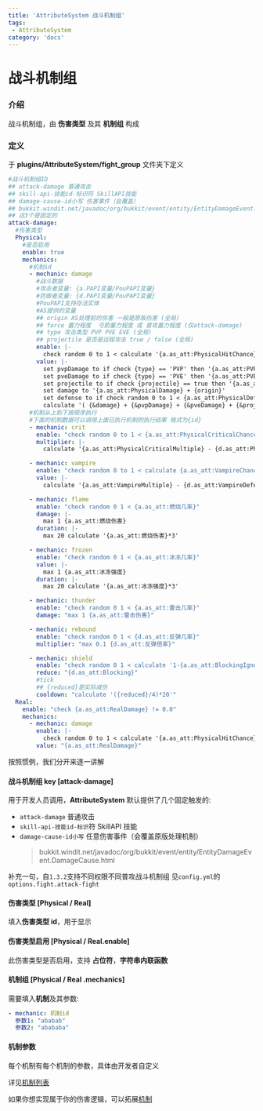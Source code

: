 ```yaml
---
title: 'AttributeSystem 战斗机制组'
tags:
 - AttributeSystem
category: 'docs'
---
```


# 战斗机制组

### 介绍

战斗机制组，由 **伤害类型** 及其 **机制组** 构成

### 定义

于 **plugins/AttributeSystem/fight_group** 文件夹下定义

```yaml
#战斗机制组ID
## attack-damage 普通攻击
## skill-api-技能id-标识符 SkillAPI技能
## damage-cause-id小写 伤害事件（会覆盖）
## bukkit.windit.net/javadoc/org/bukkit/event/entity/EntityDamageEvent.DamageCause.html
## 这3个是固定的
attack-damage:
  #伤害类型
  Physical:
    #是否启用
    enable: true
    mechanics:
      #机制id
      - mechanic: damage
        #战斗数据
        #攻击者变量: {a.PAPI变量/PouPAPI变量}
        #防御者变量: {d.PAPI变量/PouPAPI变量}
        #PouPAPI支持存活实体
        #AS提供的变量
        ## origin AS处理前的伤害 一般是原版伤害 (全局)
        ## force 蓄力程度  弓箭蓄力程度 或 普攻蓄力程度 (仅attack-damage)
        ## type 攻击类型 PVP PVE EVE (全局)
        ## projectile 是否是远程攻击 true / false (全局)
        enable: |-
          check random 0 to 1 < calculate '{a.as_att:PhysicalHitChance}-{d.as_att:PhysicalDodgeChance}'
        value: |-
          set pvpDamage to if check {type} == 'PVP' then '{a.as_att:PVPDamage} - {d.as_att:PVPDefense}' else pass
          set pveDamage to if check {type} == 'PVE' then '{a.as_att:PVEDamage} - {d.as_att:PVEDefense}' else pass
          set projectile to if check {projectile} == true then '{a.as_att:ProjectileDamage} - {d.as_att:ProjectileDefense}' else pass
          set damage to '{a.as_att:PhysicalDamage} + {origin}'
          set defense to if check random 0 to 1 < {a.as_att:PhysicalDefenseIgnore} then 0 else '{d.as_att:PhysicalDefense} - {a.as_att:PhysicalPenetration}'
          calculate '( {&damage} + {&pvpDamage} + {&pveDamage} + {&projectile} - {&defense} ) * {force}'
      #机制从上到下按顺序执行
      #下面的机制数据可以调用上面已执行机制的执行结果 格式为{id}
      - mechanic: crit
        enable: "check random 0 to 1 < {a.as_att:PhysicalCriticalChance}"
        multiplier: |-
          calculate '{a.as_att:PhysicalCriticalMultiple} - {d.as_att:PhysicalCriticalDefense}'

      - mechanic: vampire
        enable: "check random 0 to 1 < calculate {a.as_att:VampireChance}"
        value: |-
          calculate '{a.as_att:VampireMultiple} - {d.as_att:VampireDefense}'

      - mechanic: flame
        enable: "check random 0 1 < {a.as_att:燃烧几率}"
        damage: |-
          max 1 {a.as_att:燃烧伤害}
        duration: |-
          max 20 calculate '{a.as_att:燃烧伤害}*3'

      - mechanic: frozen
        enable: "check random 0 1 < {a.as_att:冰冻几率}"
        value: |-
          max 1 {a.as_att:冰冻强度}
        duration: |-
          max 20 calculate '{a.as_att:冰冻强度}*3'

      - mechanic: thunder
        enable: "check random 0 1 < {a.as_att:雷击几率}"
        damage: "max 1 {a.as_att:雷击伤害}"

      - mechanic: rebound
        enable: "check random 0 1 < {d.as_att:反弹几率}"
        multiplier: "max 0.1 {d.as_att:反弹倍率}"

      - mechanic: shield
        enable: "check random 0 1 < calculate '1-{a.as_att:BlockingIgnore}'"
        reduce: "{d.as_att:Blocking}"
        #tick
        ## {reduced}是实际减伤
        cooldown: "calculate '({reduced}/4)*20'"
  Real:
    enable: "check {a.as_att:RealDamage} != 0.0"
    mechanics:
      - mechanic: damage
        enable: |-
          check random 0 to 1 < calculate '{a.as_att:PhysicalHitChance}-{d.as_att:PhysicalDodgeChance}'
        value: "{a.as_att:RealDamage}"
```

按照惯例，我们分开来逐一讲解

#### 战斗机制组 key [attack-damage]

用于开发人员调用，**AttributeSystem** 默认提供了几个固定触发的:

- `attack-damage` 普通攻击
- `skill-api-技能id-标识`符 SkillAPI 技能
- `damage-cause-id小写` 任意伤害事件（会覆盖原版处理机制）
  > bukkit.windit.net/javadoc/org/bukkit/event/entity/EntityDamageEvent.DamageCause.html

补充一句，自`1.3.2`支持不同权限不同普攻战斗机制组
见`config.yml`的`options.fight.attack-fight`

#### 伤害类型 [Physical / Real]

填入**伤害类型 id**，用于显示

#### 伤害类型启用 [Physical / Real.enable]

此伤害类型是否启用，支持 **占位符**，**字符串内联函数**

#### 机制组 [Physical / Real .mechanics]

需要填入**机制**及其参数:

```yaml
- mechanic: 机制id
  参数1: "ababab"
  参数2: "abababa"
```

#### 机制参数

每个机制有每个机制的参数，具体由开发者自定义

详见[机制列表](https://mechanics)

如果你想实现属于你的伤害逻辑，可以拓展[机制](https://mechanic)

